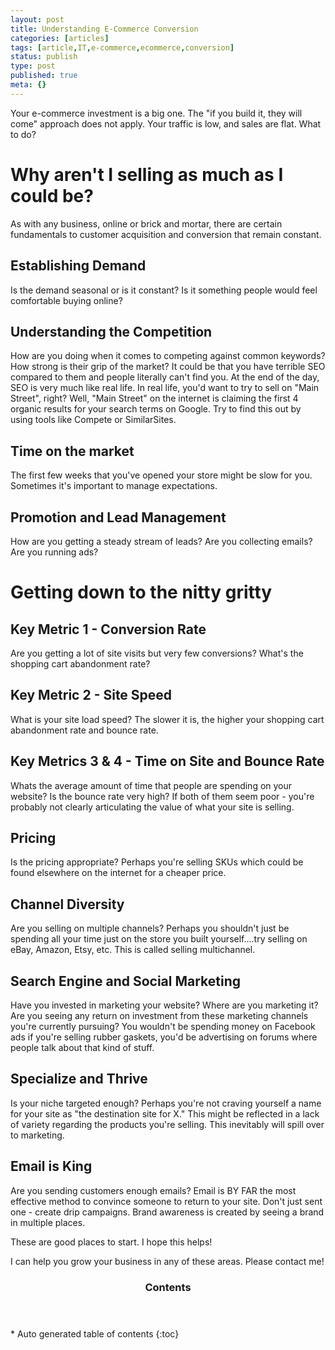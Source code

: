 ```yaml
---
layout: post
title: Understanding E-Commerce Conversion
categories: [articles]
tags: [article,IT,e-commerce,ecommerce,conversion]
status: publish
type: post
published: true
meta: {}
---
```


Your e-commerce investment is a big one. The "if you build it, they will come" approach does not apply. Your traffic is low, and sales are flat. What to do?

# Why aren't I selling as much as I could be?

As with any business, online or brick and mortar, there are certain fundamentals to customer acquisition and conversion that remain constant.

## Establishing Demand 

Is the demand seasonal or is it constant? Is it something people would feel comfortable buying online?

## Understanding the Competition

How are you doing when it comes to competing against common keywords? How strong is their grip of the market? It could be that you have terrible SEO compared to them and people literally can't find you. At the end of the day, SEO is very much like real life. In real life, you'd want to try to sell on "Main Street", right? Well, "Main Street" on the internet is claiming the first 4 organic results for your search terms on Google. Try to find this out by using tools like Compete or SimilarSites.  

## Time on the market 

The first few weeks that you've opened your store might be slow for you. Sometimes it's important to manage expectations.

## Promotion and Lead Management

How are you getting a steady stream of leads? Are you collecting emails? Are you running ads? 

# Getting down to the nitty gritty

## Key Metric 1 - Conversion Rate 

Are you getting a lot of site visits but very few conversions? What's the shopping cart abandonment rate?

## Key Metric 2 - Site Speed

What is your site load speed? The slower it is, the higher your shopping cart abandonment rate and bounce rate.

## Key Metrics 3 & 4 - Time on Site and Bounce Rate 

Whats the average amount of time that people are spending on your website? Is the bounce rate very high? If both of them seem poor - you're probably not clearly articulating the value of what your site is selling.

## Pricing

Is the pricing appropriate? Perhaps you're selling SKUs which could be found elsewhere on the internet for a cheaper price.

## Channel Diversity

Are you selling on multiple channels? Perhaps you shouldn't just be spending all your time just on the store you built yourself....try selling on eBay, Amazon, Etsy, etc. This is called selling multichannel.

## Search Engine and Social Marketing

Have you invested in marketing your website? Where are you marketing it? Are you seeing any return on investment from these marketing channels you're currently pursuing? You wouldn't be spending money on Facebook ads if you're selling rubber gaskets, you'd be advertising on forums where people talk about that kind of stuff.

## Specialize and Thrive

Is your niche targeted enough? Perhaps you're not craving yourself a name for your site as "the destination site for X." This might be reflected in a lack of variety regarding the products you're selling. This inevitably will spill over to marketing.

## Email is King

Are you sending customers enough emails? Email is BY FAR the most effective method to convince someone to return to your site. Don't just sent one - create drip campaigns. Brand awareness is created by seeing a brand in multiple places.

These are good places to start. I hope this helps! 

I can help you grow your business in any of these areas. Please contact me!

<section id="table-of-contents" class="toc">
<header>
<h3>Contents</h3>
</header>
<div id="drawer" markdown="1">
*  Auto generated table of contents
{:toc}
</div>
</section>